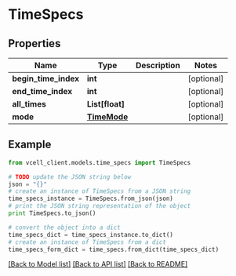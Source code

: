 # TimeSpecs


## Properties
Name | Type | Description | Notes
------------ | ------------- | ------------- | -------------
**begin_time_index** | **int** |  | [optional] 
**end_time_index** | **int** |  | [optional] 
**all_times** | **List[float]** |  | [optional] 
**mode** | [**TimeMode**](TimeMode.md) |  | [optional] 

## Example

```python
from vcell_client.models.time_specs import TimeSpecs

# TODO update the JSON string below
json = "{}"
# create an instance of TimeSpecs from a JSON string
time_specs_instance = TimeSpecs.from_json(json)
# print the JSON string representation of the object
print TimeSpecs.to_json()

# convert the object into a dict
time_specs_dict = time_specs_instance.to_dict()
# create an instance of TimeSpecs from a dict
time_specs_form_dict = time_specs.from_dict(time_specs_dict)
```
[[Back to Model list]](../README.md#documentation-for-models) [[Back to API list]](../README.md#documentation-for-api-endpoints) [[Back to README]](../README.md)


